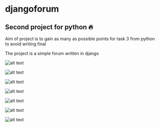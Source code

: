 # djangoforum
## Second project for python :fire:
Aim of project is to gain as many as possible points for task 3 from python to avoid writing final

The project is a simple forum written in django

![alt text](https://github.com/Konrad337/djangoforum/blob/master/screens/0.png")


![alt text](https://github.com/Konrad337/djangoforum/blob/master/screens/1.png")


![alt text](https://github.com/Konrad337/djangoforum/blob/master/screens/2.png")


![alt text](https://github.com/Konrad337/djangoforum/blob/master/screens/3.png")


![alt text](https://github.com/Konrad337/djangoforum/blob/master/screens/4.png")


![alt text](https://github.com/Konrad337/djangoforum/blob/master/screens/5.png")


![alt text](https://github.com/Konrad337/djangoforum/blob/master/screens/6.png")
